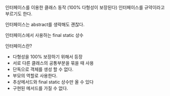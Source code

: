 인터페이스를 이용한 클래스 동작 (100% 다형성이 보장된다)
인터페이스를 규약이라고 부르기도 한다.

인터페이스는 abstract를 생략해도 괜찮다.

인터페이스에서 사용하는 final static 상수

인터페이스란?
- 다형성을 100% 보장하기 위해서 등장
- 서로 다른 클래스의 공통부분을 묶을 때 사용
- 단독으로 객체를 생성 할 수 없다.
- 부모의 역할로 사용한다.
- 추상메서드와 final static 상수만 올 수 있다
- 구현된 메서드를 가질 수 없다.